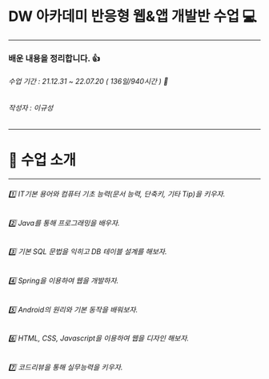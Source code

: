# DW 아카데미 반응형 웹&앱 개발반 수업 :computer:
***

### 배운 내용을 정리합니다.  :thumbsup:
###### 수업 기간 : 21.12.31 ~ 22.07.20 ( 136일/940시간 )  :date:
###### 작성자 : 이규성
***

#   :mega:    수업 소개  
***
######    :one:    IT기본 용어와 컴퓨터 기초 능력(문서 능력, 단축키, 기타 Tip)을 키우자.
######    :two:    Java를 통해 프로그래밍을 배우자.
######    :three:  기본 SQL 문법을 익히고 DB 테이블 설계를 해보자.
######    :four:   Spring을 이용하여 웹을 개발하자.
######    :five:   Android의 원리와 기본 동작을 배워보자.
######    :six:    HTML, CSS, Javascript을 이용하여 웹을 디자인 해보자.
######    :seven:  코드리뷰을 통해 실무능력을 키우자.

